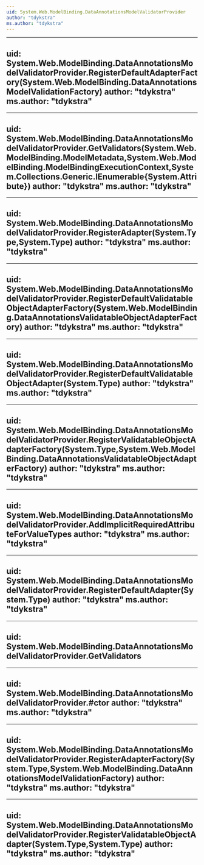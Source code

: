 ```yaml
---
uid: System.Web.ModelBinding.DataAnnotationsModelValidatorProvider
author: "tdykstra"
ms.author: "tdykstra"
---
```


---
uid: System.Web.ModelBinding.DataAnnotationsModelValidatorProvider.RegisterDefaultAdapterFactory(System.Web.ModelBinding.DataAnnotationsModelValidationFactory)
author: "tdykstra"
ms.author: "tdykstra"
---

---
uid: System.Web.ModelBinding.DataAnnotationsModelValidatorProvider.GetValidators(System.Web.ModelBinding.ModelMetadata,System.Web.ModelBinding.ModelBindingExecutionContext,System.Collections.Generic.IEnumerable{System.Attribute})
author: "tdykstra"
ms.author: "tdykstra"
---

---
uid: System.Web.ModelBinding.DataAnnotationsModelValidatorProvider.RegisterAdapter(System.Type,System.Type)
author: "tdykstra"
ms.author: "tdykstra"
---

---
uid: System.Web.ModelBinding.DataAnnotationsModelValidatorProvider.RegisterDefaultValidatableObjectAdapterFactory(System.Web.ModelBinding.DataAnnotationsValidatableObjectAdapterFactory)
author: "tdykstra"
ms.author: "tdykstra"
---

---
uid: System.Web.ModelBinding.DataAnnotationsModelValidatorProvider.RegisterDefaultValidatableObjectAdapter(System.Type)
author: "tdykstra"
ms.author: "tdykstra"
---

---
uid: System.Web.ModelBinding.DataAnnotationsModelValidatorProvider.RegisterValidatableObjectAdapterFactory(System.Type,System.Web.ModelBinding.DataAnnotationsValidatableObjectAdapterFactory)
author: "tdykstra"
ms.author: "tdykstra"
---

---
uid: System.Web.ModelBinding.DataAnnotationsModelValidatorProvider.AddImplicitRequiredAttributeForValueTypes
author: "tdykstra"
ms.author: "tdykstra"
---

---
uid: System.Web.ModelBinding.DataAnnotationsModelValidatorProvider.RegisterDefaultAdapter(System.Type)
author: "tdykstra"
ms.author: "tdykstra"
---

---
uid: System.Web.ModelBinding.DataAnnotationsModelValidatorProvider.GetValidators
---

---
uid: System.Web.ModelBinding.DataAnnotationsModelValidatorProvider.#ctor
author: "tdykstra"
ms.author: "tdykstra"
---

---
uid: System.Web.ModelBinding.DataAnnotationsModelValidatorProvider.RegisterAdapterFactory(System.Type,System.Web.ModelBinding.DataAnnotationsModelValidationFactory)
author: "tdykstra"
ms.author: "tdykstra"
---

---
uid: System.Web.ModelBinding.DataAnnotationsModelValidatorProvider.RegisterValidatableObjectAdapter(System.Type,System.Type)
author: "tdykstra"
ms.author: "tdykstra"
---
